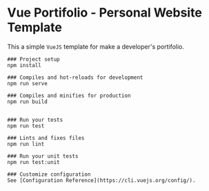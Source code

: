 # Vue Portifolio - Personal Website Template

This a simple ```VueJS``` template for make a developer's portifolio.

```
### Project setup
npm install

### Compiles and hot-reloads for development
npm run serve

### Compiles and minifies for production
npm run build


### Run your tests
npm run test

### Lints and fixes files
npm run lint

### Run your unit tests
npm run test:unit
```

```
### Customize configuration
See [Configuration Reference](https://cli.vuejs.org/config/).
```